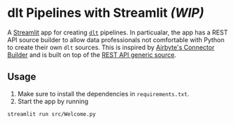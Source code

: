 # dlt Pipelines with Streamlit *(WIP)*

A [Streamlit](https://github.com/streamlit/streamlit) app for creating [`dlt`](https://github.com/dlt-hub/dlt) pipelines. In particualar, the app has a REST API source builder to allow data professionals not comfortable with Python to create their own `dlt` sources. This is inspired by [Airbyte's Connector Builder](https://docs.airbyte.com/connector-development/connector-builder-ui/overview) and is built on top of the [REST API generic source](https://dlthub.com/devel/dlt-ecosystem/verified-sources/rest_api).

## Usage
1. Make sure to install the dependencies in `requirements.txt`.
2. Start the app by running
```bash
streamlit run src/Welcome.py
```
